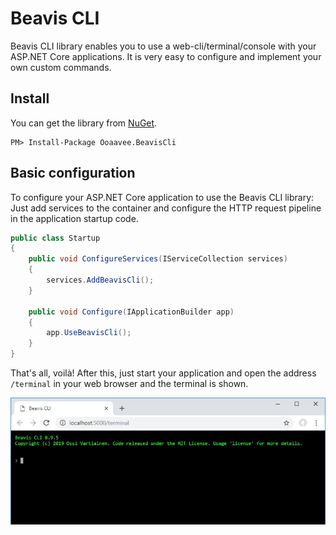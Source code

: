 # Beavis CLI

Beavis CLI library enables you to use a web-cli/terminal/console with your ASP.NET Core applications. It is very easy to configure and implement your own custom commands.

## Install

You can get the library from <a href="https://www.nuget.org/packages/Ooaavee.Xxxx">NuGet</a>.

```
PM> Install-Package Ooaavee.BeavisCli
```

## Basic configuration

To configure your ASP.NET Core application to use the Beavis CLI library: Just add services to the container and configure the HTTP request pipeline in the application startup code.

```cs
public class Startup
{
    public void ConfigureServices(IServiceCollection services)
    {
        services.AddBeavisCli();
    }

    public void Configure(IApplicationBuilder app)
    {
        app.UseBeavisCli();
    }
}
```

That's all, voilà! After this, just start your application and open the address `/terminal` in your web browser and the terminal is shown.

<img src="/doc/images/empty_terminal.jpg">

